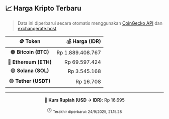 

<!-- HARGA_KRIPTO -->
## 📈 Harga Kripto Terbaru

> Data ini diperbarui secara otomatis menggunakan [CoinGecko API](https://www.coingecko.com/) dan [exchangerate.host](https://exchangerate.host/)

<div align="center">

| 🪙 Token | 💰 Harga (IDR) |
|:------:|---------------:|
| 🟠 **Bitcoin (BTC)**   | Rp 1.889.408.767 |
| 🔵 **Ethereum (ETH)**  | Rp 69.597.424 |
| 🟣 **Solana (SOL)**    | Rp 3.545.168 |
| 🟢 **Tether (USDT)**   | Rp 16.708 |

---

💱 **Kurs Rupiah (USD → IDR)**: Rp 16.695

🕒 <sub>Terakhir diperbarui: 24/9/2025, 21.15.28</sub>

</div>
<!-- /HARGA_KRIPTO -->